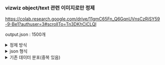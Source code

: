 ### vizwiz object/text 관련 이미지로만 정제

https://colab.research.google.com/drive/11gmC65Fn_Q6GqnUVnsCzRjSY59-9-Be1?authuser=3#scrollTo=Tn3DKhCiCLQl

output.json : 1500개

<details>
    <summary>정제 방식</summary>

    Annotations, train.json (https://vizwiz.org/tasks-and-datasets/vqa/) 과 
    
    vision skill Annotations csv파일( https://vizwiz.org/tasks-and-datasets/vision-skills/)을 사용하여 text or object task인 데이터로 좁히기
    


</details>

<details>
    <summary>json 형식</summary>

```XML
[
  {
    "image": "VizWiz_train_00000000.jpg",
    "question": "What's the name of this product?",
    "answers": [
      { "answer_confidence": "yes", "answer": "basil leaves" },
      { "answer_confidence": "yes", "answer": "basil leaves" },
      { "answer_confidence": "yes", "answer": "basil" },
      { "answer_confidence": "yes", "answer": "basil" },
      { "answer_confidence": "yes", "answer": "basil leaves" },
      { "answer_confidence": "yes", "answer": "basil leaves" },
      { "answer_confidence": "yes", "answer": "basil leaves" },
      { "answer_confidence": "yes", "answer": "basil leaves" },
      { "answer_confidence": "yes", "answer": "basil leaves" },
      { "answer_confidence": "yes", "answer": "basil" }
    ]
  },
  {
    "image": "VizWiz_train_00000023.jpg",
    "question": "What is this movie?",
    "answers": [
      { "answer_confidence": "yes", "answer": "brides maids" },
      { "answer_confidence": "yes", "answer": "brides maids" },
      { "answer_confidence": "yes", "answer": "bridesmaids" },
      { "answer_confidence": "yes", "answer": "bridesmaids" },
      { "answer_confidence": "yes", "answer": "bridesmaids" },
      { "answer_confidence": "yes", "answer": "brides maids" },
      { "answer_confidence": "yes", "answer": "brides maids" },
      { "answer_confidence": "yes", "answer": "brides maid" },
      { "answer_confidence": "no", "answer": "unanswerable" },
      { "answer_confidence": "yes", "answer": "brides maids" }
    ]
  },

.
.
.
]
```

</details>


<details>
    <summary>기존 데이터 분포(중복 있음)</summary>

text, object, color, count, other

TXT, OBJ, COL, CNT, OTH

[9705, 14217, 10462, 1585, 863]

</details>


